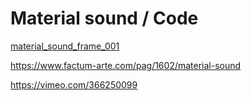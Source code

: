 # Material sound / Code
[material_sound_frame_001](https://user-images.githubusercontent.com/791630/165520574-49e66ea9-282a-4633-9aa3-8acf99d2962b.PNG)

https://www.factum-arte.com/pag/1602/material-sound

https://vimeo.com/366250099
